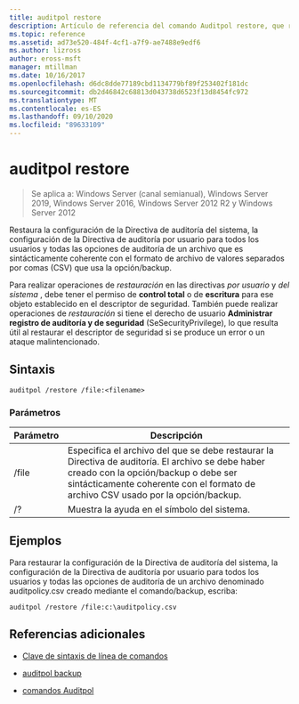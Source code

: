 ```yaml
---
title: auditpol restore
description: Artículo de referencia del comando Auditpol restore, que restaura la configuración de la Directiva de auditoría del sistema, la configuración de directiva de auditoría por usuario para todos los usuarios y todas las opciones de auditoría de un archivo que es sintácticamente coherente con el formato de archivo de valores separados por comas (CSV) que usa la opción/backup.
ms.topic: reference
ms.assetid: ad73e520-484f-4cf1-a7f9-ae7488e9edf6
ms.author: lizross
author: eross-msft
manager: mtillman
ms.date: 10/16/2017
ms.openlocfilehash: d6dc8dde77189cbd1134779bf89f253402f181dc
ms.sourcegitcommit: db2d46842c68813d043738d6523f13d8454fc972
ms.translationtype: MT
ms.contentlocale: es-ES
ms.lasthandoff: 09/10/2020
ms.locfileid: "89633109"
---
```

# <a name="auditpol-restore"></a>auditpol restore

> Se aplica a: Windows Server (canal semianual), Windows Server 2019, Windows Server 2016, Windows Server 2012 R2 y Windows Server 2012

Restaura la configuración de la Directiva de auditoría del sistema, la configuración de la Directiva de auditoría por usuario para todos los usuarios y todas las opciones de auditoría de un archivo que es sintácticamente coherente con el formato de archivo de valores separados por comas (CSV) que usa la opción/backup.

Para realizar operaciones de *restauración* en las directivas *por usuario* y *del sistema* , debe tener el permiso de **control total** o de **escritura** para ese objeto establecido en el descriptor de seguridad. También puede realizar operaciones de *restauración* si tiene el derecho de usuario **Administrar registro de auditoría y de seguridad** (SeSecurityPrivilege), lo que resulta útil al restaurar el descriptor de seguridad si se produce un error o un ataque malintencionado.

## <a name="syntax"></a>Sintaxis

```
auditpol /restore /file:<filename>
```

### <a name="parameters"></a>Parámetros

| Parámetro | Descripción |
| ------- | -------- |
| /file | Especifica el archivo del que se debe restaurar la Directiva de auditoría. El archivo se debe haber creado con la opción/backup o debe ser sintácticamente coherente con el formato de archivo CSV usado por la opción/backup. |
| /? |Muestra la ayuda en el símbolo del sistema. |

## <a name="examples"></a>Ejemplos

Para restaurar la configuración de la Directiva de auditoría del sistema, la configuración de la Directiva de auditoría por usuario para todos los usuarios y todas las opciones de auditoría de un archivo denominado auditpolicy.csv creado mediante el comando/backup, escriba:

```
auditpol /restore /file:c:\auditpolicy.csv
```

## <a name="additional-references"></a>Referencias adicionales

- [Clave de sintaxis de línea de comandos](command-line-syntax-key.md)

- [auditpol backup](auditpol-backup.md)

- [comandos Auditpol](auditpol.md)
